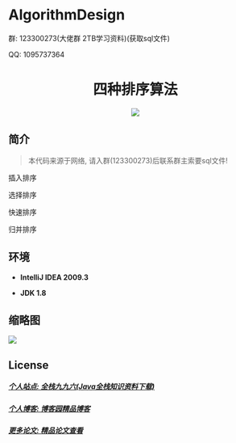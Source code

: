 # AlgorithmDesign

<p>群: 123300273(大佬群 2TB学习资料)(获取sql文件)</p>
<p>QQ: 1095737364</p>

<p><h1 align="center">四种排序算法</h1></p>
    


<p align="center">
	<img src="https://img.shields.io/badge/jdk-1.8-orange.svg"/>
</p>

## 简介

>本代码来源于网络, 请入群(123300273)后联系群主索要sql文件!
>

<p>插入排序</p>
<p>选择排序</p>
<p>快速排序</p>
<p>归并排序</p>

## 环境

- <b>IntelliJ IDEA 2009.3</b>

- <b>JDK 1.8</b>


## 缩略图

![](https://img2020.cnblogs.com/blog/588112/202011/588112-20201122211604149-1879050260.png)



## License

##### [个人站点: 全栈九九六(Java全栈知识资料下载)](https://www.blog996.com/)
##### [个人博客: 博客园精品博客](https://www.cnblogs.com/yysbolg/)
##### [更多论文: 精品论文查看](https://www.cnblogs.com/yysbolg/category/1886262.html)






